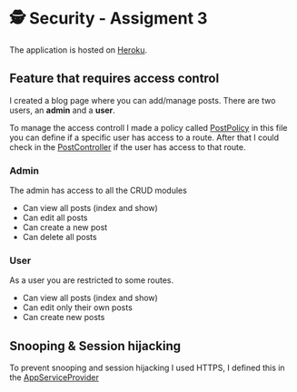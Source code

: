 #  	:detective: Security - Assigment 3
The application is hosted on [Heroku](https://blog-ivy.herokuapp.com/).

## Feature that requires access control
I created a blog page where you can add/manage posts. There are two users, an **admin** and a **user**.

To manage the access controll I made a policy called [PostPolicy](app/Policies/PostPolicy.php) in this file you can define if a specific user has access to a route. After that I could check in the [PostController](app/Http/Controllers/PostController.php) if the user has access to that route.

### Admin
The admin has access to all the CRUD modules
- Can view all posts (index and show)
- Can edit all posts
- Can create a new post
- Can delete all posts

### User 
As a user you are restricted to some routes.
- Can view all posts (index and show)
- Can edit only their own posts
- Can create new posts

## Snooping & Session hijacking
To prevent snooping and session hijacking I used HTTPS, I defined this in the [AppServiceProvider](app/Providers/AppServiceProvider.php) 
